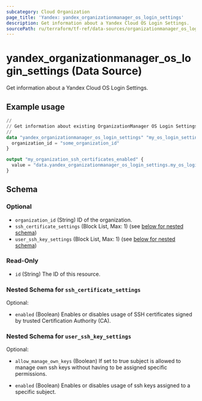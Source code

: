 ```yaml
---
subcategory: Cloud Organization
page_title: 'Yandex: yandex_organizationmanager_os_login_settings'
description: Get information about a Yandex Cloud OS Login Settings.
sourcePath: ru/terraform/tf-ref/data-sources/organizationmanager_os_login_settings.md
---
```


# yandex_organizationmanager_os_login_settings (Data Source)

Get information about a Yandex Cloud OS Login Settings.

## Example usage

```terraform
//
// Get information about existing OrganizationManager OS Login Settings.
//
data "yandex_organizationmanager_os_login_settings" "my_os_login_settings_settings" {
  organization_id = "some_organization_id"
}

output "my_organization_ssh_certificates_enabled" {
  value = "data.yandex_organizationmanager_os_login_settings.my_os_login_settings.ssh_certificate_settings.0.enabled"
}
```

<!-- schema generated by tfplugindocs -->
## Schema

### Optional

- `organization_id` (String) ID of the organization.
- `ssh_certificate_settings` (Block List, Max: 1) (see [below for nested schema](#nestedblock--ssh_certificate_settings))
- `user_ssh_key_settings` (Block List, Max: 1) (see [below for nested schema](#nestedblock--user_ssh_key_settings))

### Read-Only

- `id` (String) The ID of this resource.

<a id="nestedblock--ssh_certificate_settings"></a>
### Nested Schema for `ssh_certificate_settings`

Optional:

- `enabled` (Boolean) Enables or disables usage of SSH certificates signed by trusted Certification Authority (CA).



<a id="nestedblock--user_ssh_key_settings"></a>
### Nested Schema for `user_ssh_key_settings`

Optional:

- `allow_manage_own_keys` (Boolean) If set to true subject is allowed to manage own ssh keys without having to be assigned specific permissions.

- `enabled` (Boolean) Enables or disables usage of ssh keys assigned to a specific subject.

